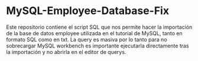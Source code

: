 # MySQL-Employee-Database-Fix
Este repositorio contiene el script SQL que nos permite hacer la importación de la base de datos employee utilizada en el tutorial de MySQL, tanto en formato SQL como en txt.
La query es masiva por lo tanto para no sobrecargar MySQL workbench es importante ejecutarla directamente tras la importación y no abrirla en el editor de querys.
